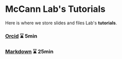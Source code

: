 # McCann Lab's Tutorials

Here is where we store slides and files Lab's **tutorials**.

### [Orcid](https://mccannlab.github.io/Tutorials/orcid) :hourglass: 5min

### [Markdown](https://mccannlab.github.io/Tutorials/markdown) :hourglass: 25min
